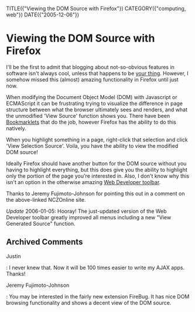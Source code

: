 TITLE({"Viewing the DOM Source with Firefox"})
CATEGORY({"computing, web"})
DATE({"2005-12-06"})

Viewing the DOM Source with Firefox
===================================

I\'ll be the first to admit that blogging about not-so-obvious features
in software isn\'t always cool, unless that happens to be [your
thing](http://www.macosxhints.com/). However, I somehow missed this
(almost) amazing functionality in Firefox until just now.

When modifying the Document Object Model (DOM) with Javascript or
ECMAScript it can be frustrating trying to visualize the difference in
page structure between what the browser ultimately sees and renders, and
what the unmodified \'View Source\' function shows you. There have been
[Bookmarklets](http://www.nczonline.net/archive/2005/3/140) that do the
job, however Firefox has the ability to do this natively.

When you highlight something in a page, right-click that selection and
click \'View Selection Source\'. Voila, you have the ability to view the
modified DOM source!

Ideally Firefox should have another button for the DOM source without
you having to highlight everything, but this does give you the ability
to highlight only the portion of the page you\'re interested in. Also, I
don\'t know why this isn\'t an option in the otherwise amazing [Web
Developer
toolbar](https://addons.mozilla.org/extensions/moreinfo.php?application=firefox&id=60).

Thanks to Jeremy Fujimoto-Johnson for pointing this out in a comment on
the above-linked NCZOnline site.

*Update* 2006-01-05: Hooray! The just-updated version of the Web
Developer toolbar greatly improved all menus including a new \"View
Generated Source\" function.

Archived Comments
-----------------

Justin

:   I never knew that. Now it will be 100 times easier to write my AJAX
    apps. Thanks!

Jeremy Fujimoto-Johnson

:   You may be interested in the fairly new extension FireBug. It has
    nice DOM browsing functionality and shows a decent view of the DOM
    source.

